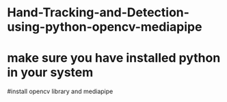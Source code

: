 # Hand-Tracking-and-Detection-using-python-opencv-mediapipe

# make sure you have installed python in your system

#install opencv library and mediapipe

